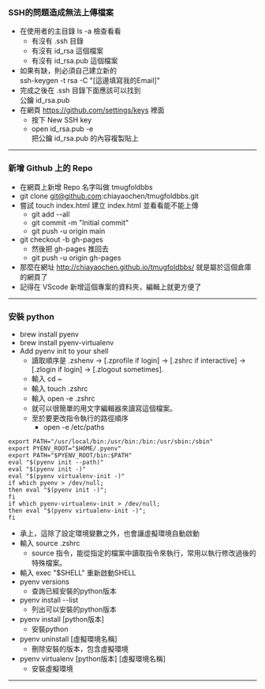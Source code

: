 ### SSH的問題造成無法上傳檔案
- 在使用者的主目錄 ls -a 檢查看看
    - 有沒有 .ssh 目錄
    - 有沒有 id_rsa 這個檔案
    - 有沒有 id_rsa.pub 這個檔案
- 如果有缺，則必須自己建立新的  
  ssh-keygen -t rsa -C "[這邊填寫我的Email]"
- 完成之後在 .ssh 目錄下面應該可以找到  
  公鑰 id_rsa.pub
- 在網頁 https://github.com/settings/keys 裡面
    - 按下 New SSH key
    - open id_rsa.pub -e  
      把公鑰 id_rsa.pub 的內容複製貼上

----

### 新增 Github 上的 Repo
- 在網頁上新增 Repo 名字叫做 tmugfoldbbs
- git clone git@github.com:chiayaochen/tmugfoldbbs.git
- 嘗試 touch index.html 建立 index.html 並看看能不能上傳
    - git add --all
    - git commit -m "Initial commit"
    - git push -u origin main
- git checkout -b gh-pages
    - 然後把 gh-pages 推回去
    - git push -u origin gh-pages
- 那麼在網址 http://chiayaochen.github.io/tmugfoldbbs/ 就是屬於這個倉庫的網頁了
- 記得在 VScode 新增這個專案的資料夾，編輯上就更方便了

----

### 安裝 python
- brew install pyenv
- brew install pyenv-virtualenv
- Add pyenv init to your shell
    - 讀取順序是 .zshenv → [.zprofile if login] → [.zshrc if interactive] → [.zlogin if login] → [.zlogout sometimes].
    - 輸入 cd ~
    - 輸入 touch .zshrc
    - 輸入 open -e .zshrc
    - 就可以很簡單的用文字編輯器來讀寫這個檔案。
    - 至於要更改指令執行的路徑順序
        - open -e /etc/paths
```
export PATH="/usr/local/bin:/usr/bin:/bin:/usr/sbin:/sbin"
export PYENV_ROOT="$HOME/.pyenv"
export PATH="$PYENV_ROOT/bin:$PATH"
eval "$(pyenv init --path)"
eval "$(pyenv init -)"
eval "$(pyenv virtualenv-init -)"
if which pyenv > /dev/null;
then eval "$(pyenv init -)";
fi
if which pyenv-virtualenv-init > /dev/null;
then eval "$(pyenv virtualenv-init -)";
fi
```
- 承上，這除了設定環境變數之外，也會讓虛擬環境自動啟動
- 輸入 source .zshrc
    - source 指令，能從指定的檔案中讀取指令來執行，常用以執行修改過後的特殊檔案。
- 輸入 exec "$SHELL" 重新啟動SHELL
- pyenv versions
    - 查詢已經安裝的python版本
- pyenv install --list
    - 列出可以安裝的python版本
- pyenv install [python版本]
    - 安裝python
- pyenv uninstall [虛擬環境名稱]
    - 刪除安裝的版本，包含虛擬環境
- pyenv virtualenv [python版本] [虛擬環境名稱]
    - 安裝虛擬環境

----